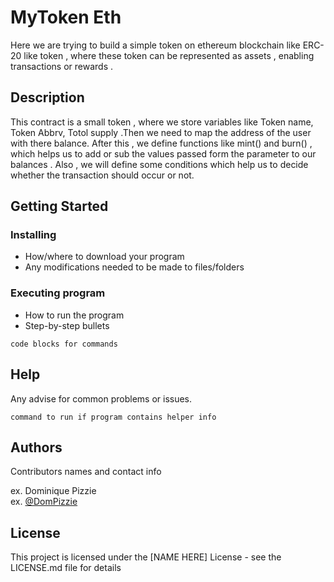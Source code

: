 # MyToken Eth

Here we are trying to build a simple token on ethereum blockchain like ERC-20 like token , where these token can be represented as assets , enabling transactions or rewards .

## Description

This contract is a small token , where we store variables like Token name, Token Abbrv, Totol supply .Then we need to map the address of the user with there balance. After this , we define functions like mint() and burn() , which helps us to add or sub the values passed form the parameter to our balances . Also , we will define some conditions which help us to decide whether the transaction should occur or not. 

## Getting Started

### Installing

* How/where to download your program
* Any modifications needed to be made to files/folders

### Executing program

* How to run the program
* Step-by-step bullets
```
code blocks for commands
```

## Help

Any advise for common problems or issues.
```
command to run if program contains helper info
```

## Authors

Contributors names and contact info

ex. Dominique Pizzie  
ex. [@DomPizzie](https://twitter.com/dompizzie)


## License

This project is licensed under the [NAME HERE] License - see the LICENSE.md file for details
